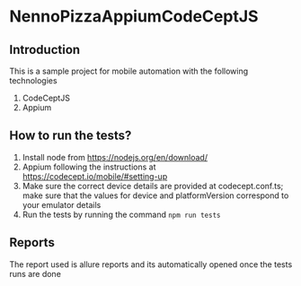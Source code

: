 # NennoPizzaAppiumCodeCeptJS

## Introduction 
This is a sample project for mobile automation with the following technologies

1. CodeCeptJS
2. Appium

## How to run the tests?
1. Install node from https://nodejs.org/en/download/
2. Appium following the instructions at https://codecept.io/mobile/#setting-up
3. Make sure the correct device details are provided at codecept.conf.ts; make sure that the values for device and platformVersion correspond to your emulator details 
4. Run the tests by running the command `npm run tests`

## Reports
The report used is allure reports and its automatically opened once the tests runs are done